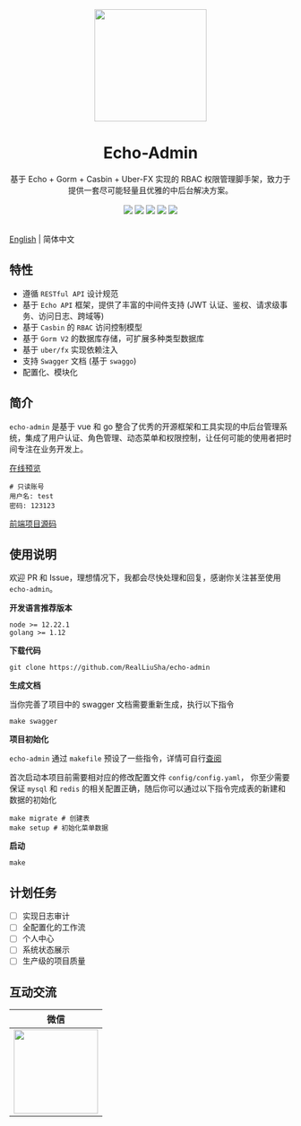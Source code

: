 <div align=center>
<img src="https://images.liusha.me/common/logo.png" width=200" height="200" />
</div>

<h1 align="center">Echo-Admin</h1>

<div align="center">
 基于 Echo + Gorm + Casbin + Uber-FX 实现的 RBAC 权限管理脚手架，致力于提供一套尽可能轻量且优雅的中后台解决方案。

<br/>
<br/>

<div align=center>
<img src="https://img.shields.io/badge/golang-1.12-blue"/>
<img src="https://img.shields.io/badge/echo-4.2.2-lightBlue"/>
<img src="https://img.shields.io/badge/gorm-1.21.8-red"/>
<img src="https://img.shields.io/badge/casbin-2.26.0-brightgreen"/>
<img src="https://img.shields.io/badge/vue-2.6.12-green"/>
</div>

<br/>
</div>

[English](https://github.com/RealLiuSha/echo-admin/blob/main/README.en.md) | 简体中文

## 特性
* 遵循 `RESTful API` 设计规范
* 基于 `Echo API` 框架，提供了丰富的中间件支持 (JWT 认证、鉴权、请求级事务、访问日志、跨域等)
* 基于 `Casbin` 的 `RBAC` 访问控制模型
* 基于 `Gorm V2` 的数据库存储，可扩展多种类型数据库
* 基于 `uber/fx` 实现依赖注入
* 支持 `Swagger` 文档 (基于 `swaggo`)
* 配置化、模块化

## 简介

`echo-admin` 是基于 vue 和 go 整合了优秀的开源框架和工具实现的中后台管理系统，集成了用户认证、角色管理、动态菜单和权限控制，让任何可能的使用者把时间专注在业务开发上。

[在线预览](https://admin.srelab.cn)
 
```
# 只读账号
用户名: test
密码: 123123
```

[前端项目源码](https://github.com/RealLiuSha/echo-admin-ui)

## 使用说明

欢迎 PR 和 Issue，理想情况下，我都会尽快处理和回复，感谢你关注甚至使用 `echo-admin`。

**开发语言推荐版本**

```
node >= 12.22.1
golang >= 1.12 
```

**下载代码**

```
git clone https://github.com/RealLiuSha/echo-admin
```

**生成文档**

当你完善了项目中的 swagger 文档需要重新生成，执行以下指令

```
make swagger
```

**项目初始化**

`echo-admin` 通过 `makefile` 预设了一些指令，详情可自行[查阅](https://github.com/RealLiuSha/echo-admin/blob/main/Makefile)

首次启动本项目前需要相对应的修改配置文件 `config/config.yaml`， 你至少需要保证 `mysql` 和 `redis` 的相关配置正确，随后你可以通过以下指令完成表的新建和数据的初始化 

```
make migrate # 创建表
make setup # 初始化菜单数据
```

**启动**

```
make
```

## 计划任务

- [ ] 实现日志审计
- [ ] 全配置化的工作流
- [ ] 个人中心
- [ ] 系统状态展示
- [ ] 生产级的项目质量

## 互动交流

| 微信 |
|  :---:  | 
| <img width="150" src="https://images.liusha.me/20210507/20210507183345.jpg"> 